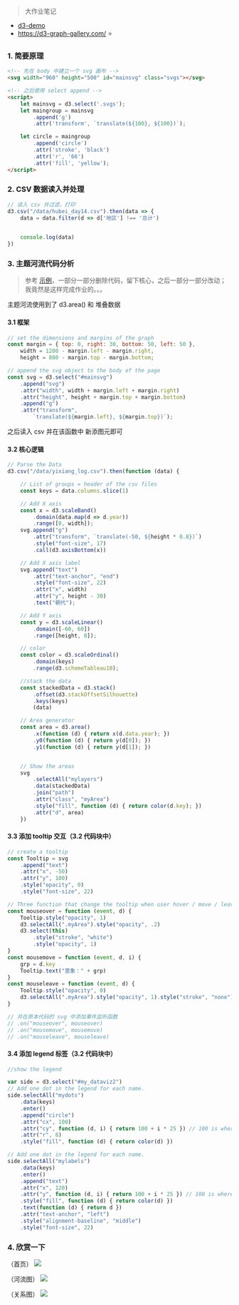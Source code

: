 > 大作业笔记

- [d3-demo](https://github.com/zjw666/D3_demo)
- https://d3-graph-gallery.com/ ⭐



### 1. 简要原理

```html
<!-- 先在 body 中建立一个 svg 画布 -->
<svg width="960" height="500" id="mainsvg" class="svgs"></svg>

<!-- 之后使用 select append -->
<script>
    let mainsvg = d3.select('.svgs');
    let maingroup = mainsvg
        .append('g')
        .attr('transform', `translate(${100}, ${100})`);

    let circle = maingroup
        .append('circle')
        .attr('stroke', 'black')
        .attr('r', '66')
        .attr('fill', 'yellow');
</script>
```

### 2. CSV 数据读入并处理

```js
// 读入 csv 并过滤，打印
d3.csv("/data/hubei_day14.csv").then(data => {
    data = data.filter(d => d['地区'] !== '总计')

    
    console.log(data)
})
```

### 3. 主题河流代码分析

>参考 [示例](https://d3-graph-gallery.com/streamgraph.html)，一部分一部分删除代码，留下核心，之后一部分一部分改动；我竟然是这样完成作业的。。。

主题河流使用到了 d3.area() 和 堆叠数据

#### 3.1 框架

```js
// set the dimensions and margins of the graph
const margin = { top: 0, right: 30, bottom: 50, left: 50 },
    width = 1200 - margin.left - margin.right,
    height = 800 - margin.top - margin.bottom;

// append the svg object to the body of the page
const svg = d3.select("#mainsvg")
    .append("svg")
    .attr("width", width + margin.left + margin.right)
    .attr("height", height + margin.top + margin.bottom)
    .append("g")
    .attr("transform",
        `translate(${margin.left}, ${margin.top})`);
```

之后读入 csv 并在该函数中 新添图元即可

#### 3.2 核心逻辑

```js
// Parse the Data
d3.csv("/data/yixiang_log.csv").then(function (data) {

    // List of groups = header of the csv files
    const keys = data.columns.slice(1)

    // Add X axis
    const x = d3.scaleBand()
        .domain(data.map(d => d.year))
        .range([0, width]);
    svg.append("g")
        .attr("transform", `translate(-50, ${height * 0.8})`)
        .style("font-size", 17)
        .call(d3.axisBottom(x))

    // Add X axis label
    svg.append("text")
        .attr("text-anchor", "end")
        .style("font-size", 22)
        .attr("x", width)
        .attr("y", height - 30)
        .text("朝代");

    // Add Y axis
    const y = d3.scaleLinear()
        .domain([-60, 60])
        .range([height, 0]);

    // color
    const color = d3.scaleOrdinal()
        .domain(keys)
        .range(d3.schemeTableau10);

    //stack the data
    const stackedData = d3.stack()
        .offset(d3.stackOffsetSilhouette)
        .keys(keys)
        (data)

    // Area generator
    const area = d3.area()
        .x(function (d) { return x(d.data.year); })
        .y0(function (d) { return y(d[0]); })
        .y1(function (d) { return y(d[1]); })


    // Show the areas
    svg
        .selectAll("mylayers")
        .data(stackedData)
        .join("path")
        .attr("class", "myArea")
        .style("fill", function (d) { return color(d.key); })
        .attr("d", area)
    })
```

#### 3.3 添加 tooltip 交互（3.2 代码块中）

```js
// create a tooltip
const Tooltip = svg
    .append("text")
    .attr("x", -50)
    .attr("y", 100)
    .style("opacity", 0)
    .style("font-size", 22)

// Three function that change the tooltip when user hover / move / leave a cell
const mouseover = function (event, d) {
    Tooltip.style("opacity", 1)
    d3.selectAll(".myArea").style("opacity", .2)
    d3.select(this)
        .style("stroke", "white")
        .style("opacity", 1)
}
const mousemove = function (event, d, i) {
    grp = d.key
    Tooltip.text("意象：" + grp)
}
const mouseleave = function (event, d) {
    Tooltip.style("opacity", 0)
    d3.selectAll(".myArea").style("opacity", 1).style("stroke", "none")
}

// 并在原本代码的 svg 中添加事件监听函数
// .on("mouseover", mouseover)
// .on("mousemove", mousemove)
// .on("mouseleave", mouseleave)
```

#### 3.4 添加 legend 标签（3.2 代码块中）

```js
//show the legend

var side = d3.select("#my_dataviz2")
// Add one dot in the legend for each name.
side.selectAll("mydots")
    .data(keys)
    .enter()
    .append("circle")
    .attr("cx", 100)
    .attr("cy", function (d, i) { return 100 + i * 25 }) // 100 is where the first dot appears. 25 is the distance between dots
    .attr("r", 8)
    .style("fill", function (d) { return color(d) })

// Add one dot in the legend for each name.
side.selectAll("mylabels")
    .data(keys)
    .enter()
    .append("text")
    .attr("x", 120)
    .attr("y", function (d, i) { return 100 + i * 25 }) // 100 is where the first dot appears. 25 is the distance between dots
    .style("fill", function (d) { return color(d) })
    .text(function (d) { return d })
    .attr("text-anchor", "left")
    .style("alignment-baseline", "middle")
    .style("font-size", 22)
```

### 4. 欣赏一下

（首页）
<img src="https://img-1301102143.cos.ap-beijing.myqcloud.com/20220609012752.png">


（河流图）
<img src="https://img-1301102143.cos.ap-beijing.myqcloud.com/20220609012749.png">


（关系图）
<img src="https://img-1301102143.cos.ap-beijing.myqcloud.com/20220609012750.png">